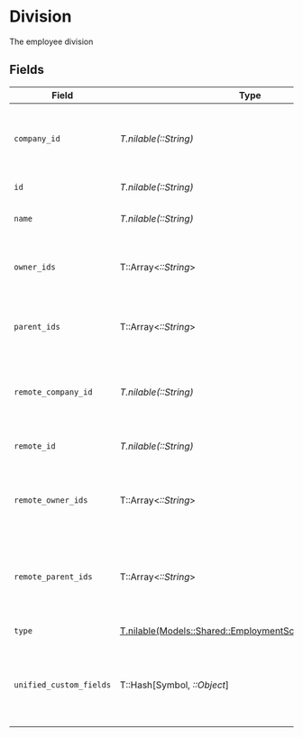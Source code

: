 # Division

The employee division


## Fields

| Field                                                                                                            | Type                                                                                                             | Required                                                                                                         | Description                                                                                                      | Example                                                                                                          |
| ---------------------------------------------------------------------------------------------------------------- | ---------------------------------------------------------------------------------------------------------------- | ---------------------------------------------------------------------------------------------------------------- | ---------------------------------------------------------------------------------------------------------------- | ---------------------------------------------------------------------------------------------------------------- |
| `company_id`                                                                                                     | *T.nilable(::String)*                                                                                            | :heavy_minus_sign:                                                                                               | The id of the company that the group belongs to                                                                  | 1234567890                                                                                                       |
| `id`                                                                                                             | *T.nilable(::String)*                                                                                            | :heavy_minus_sign:                                                                                               | Unique identifier                                                                                                | 8187e5da-dc77-475e-9949-af0f1fa4e4e3                                                                             |
| `name`                                                                                                           | *T.nilable(::String)*                                                                                            | :heavy_minus_sign:                                                                                               | The name of the group                                                                                            | Engineering                                                                                                      |
| `owner_ids`                                                                                                      | T::Array<*::String*>                                                                                             | :heavy_minus_sign:                                                                                               | The list of group owner ids of the given group                                                                   | [<br/>"cxIQNjUyEDM0",<br/>"cxIQNjQzNzA0MQ"<br/>]                                                                 |
| `parent_ids`                                                                                                     | T::Array<*::String*>                                                                                             | :heavy_minus_sign:                                                                                               | The list of parent group ids of the given group                                                                  | [<br/>"cxIQNjUyNDM0",<br/>"cxIQNjQzNzI0MQ"<br/>]                                                                 |
| `remote_company_id`                                                                                              | *T.nilable(::String)*                                                                                            | :heavy_minus_sign:                                                                                               | Provider's id of the company that the group belongs to                                                           | 1234567890                                                                                                       |
| `remote_id`                                                                                                      | *T.nilable(::String)*                                                                                            | :heavy_minus_sign:                                                                                               | Provider's unique identifier                                                                                     | 8187e5da-dc77-475e-9949-af0f1fa4e4e3                                                                             |
| `remote_owner_ids`                                                                                               | T::Array<*::String*>                                                                                             | :heavy_minus_sign:                                                                                               | The list of remote group owner ids of the given group                                                            | [<br/>"475364",<br/>"4327652"<br/>]                                                                              |
| `remote_parent_ids`                                                                                              | T::Array<*::String*>                                                                                             | :heavy_minus_sign:                                                                                               | Provider's list of parent group remote ids of the given group                                                    | [<br/>"652434",<br/>"6437241"<br/>]                                                                              |
| `type`                                                                                                           | [T.nilable(Models::Shared::EmploymentSchemasDivisionType)](../../models/shared/employmentschemasdivisiontype.md) | :heavy_minus_sign:                                                                                               | The type of the group                                                                                            |                                                                                                                  |
| `unified_custom_fields`                                                                                          | T::Hash[Symbol, *::Object*]                                                                                      | :heavy_minus_sign:                                                                                               | Custom Unified Fields configured in your StackOne project                                                        | {<br/>"my_project_custom_field_1": "REF-1236",<br/>"my_project_custom_field_2": "some other value"<br/>}         |